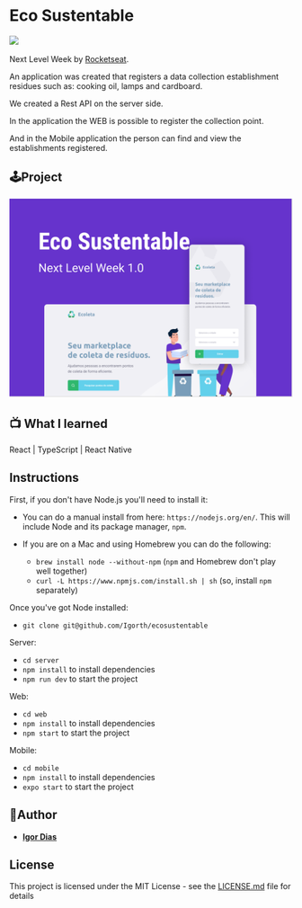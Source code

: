 # Eco Sustentable
![](https://img.shields.io/github/license/Igorth/ecosustentable)

Next Level Week by [Rocketseat](https://rocketseat.com.br/).

An application was created that registers a data collection establishment
residues such as: cooking oil, lamps and cardboard.

We created a Rest API on the server side.

In the application the WEB is possible to register the collection point.

And in the Mobile application the person can find and view the establishments
registered.

## 🕹Project
![](ecosustentable.png)

## 📺 What I learned
React | TypeScript | React Native

## Instructions

First, if you don't have Node.js you'll need to install it:
* You can do a manual install from here: `https://nodejs.org/en/`. This will include Node and its package manager, `npm`.

* If you are on a Mac and using Homebrew you can do the following:
  + `brew install node --without-npm` (`npm` and Homebrew don't play well together)
  + `curl -L https://www.npmjs.com/install.sh | sh` (so, install `npm` separately)


Once you've got Node installed:
* `git clone git@github.com/Igorth/ecosustentable`

Server:
* `cd server`
* `npm install` to install dependencies
* `npm run dev` to start the project

Web:
* `cd web`
* `npm install` to install dependencies
* `npm start` to start the project

Mobile:
* `cd mobile`
* `npm install` to install dependencies
* `expo start` to start the project

## 👤Author

* [**Igor Dias**](https://www.linkedin.com/in/igordiasth/)


## License

This project is licensed under the MIT License - see the [LICENSE.md](LICENSE.md) file for details
